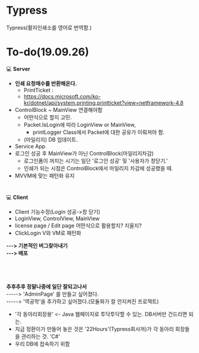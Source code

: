 # Typress
Typress(활자인쇄소를 영어로 번역함.)

# To-do(19.09.26)

:computer: **Server**<br>


- **인쇄 요청매수를 반환해온다.**
  - PrintTicket : 
  - https://docs.microsoft.com/ko-kr/dotnet/api/system.printing.printticket?view=netframework-4.8
- ControlBlock ~ MainView 연결해야함
  - 어떤식으로 할지 고민.
  - Packet.IsLogin에 따라 LoginView or MainView, 
    - printLogger Class에서 Packet에 대한 공유가 이뤄져야 함.
  - (마일리지) DB 업데이트.
- Service App
- 로그인 성공 후 MainView가 아닌 ControlBlock(마일리지차감)
  - 로그인폼이 꺼지는 시기는 일단 '로그인 성공' 및 '사용자가 창닫기.'
  - 인쇄가 되는 시점은 ControlBlock에서 마일리지 차감에 성공했을 때.
- MVVM에 맞는 패턴화 유지

# 
:computer: **Client**<br>

- Client 기능수정(Login 성공->창 닫기)
- LoginView, ControlView, MainView
- license page / Edit page 어떤식으로 활용할지? 지울지?  
- ClickLogin V와 VM로 패턴화

**---> 기본적인 버그찾아내기**<br>
**---> 배포**<br>

<br>

# 
**추후추후 정말나중에 일단 잘되고나서**<br>
-----> 'AdminPage' 를 만들고 싶어졌다.<br>
-----> '역공학'을 추가하고 싶어졌다.(모듈화가 잘 안지켜진 프로젝트)<br>

- '각 동아리회장용' <- Java 웹페이지로 투닥투닥할 수 있는. DB서버만 건드리면 되는.
- 지금 정환이가 만들어 놓은 것은 '22Hours'(Typress회사꺼)가 각 동아리 회장들을 관리하는 것. 'C#'
- 우리 DB에 접속하기 위함 

